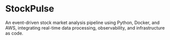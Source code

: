 # StockPulse
An event-driven stock market analysis pipeline using Python, Docker, and AWS, integrating real-time data processing, observability, and infrastructure as code.
